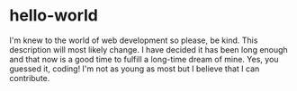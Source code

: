 # hello-world
I'm knew to the world of web development so please, be kind. This description will most likely change.
I have decided it has been long enough and that now is a good time to fulfill a long-time dream of mine.
Yes, you guessed it, coding!
I'm not as young as most but I believe that I can contribute.
